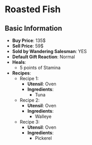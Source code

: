 # Roasted Fish

## Basic Information

- **Buy Price**: 135$
- **Sell Price**: 59$
- **Sold by Wandering Salesman**: YES
- **Default Gift Reaction**: Normal
- **Heals**:
  - 5 points of Stamina
- **Recipes**:
  - Recipe 1:
    - **Utensil**: Oven
    - **Ingredients**:
      - Tuna
  - Recipe 2:
    - **Utensil**: Oven
    - **Ingredients**:
      - Walleye
  - Recipe 3:
    - **Utensil**: Oven
    - **Ingredients**:
      - Pickerel